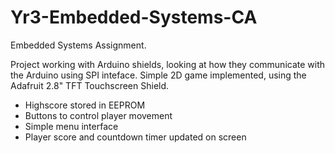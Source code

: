 # Yr3-Embedded-Systems-CA

Embedded Systems Assignment. 

Project working with Arduino shields, looking at how they communicate with the Arduino using SPI inteface.
Simple 2D game implemented, using the Adafruit 2.8" TFT Touchscreen Shield. 
* Highscore stored in EEPROM
* Buttons to control player movement
* Simple menu interface
* Player score and countdown timer updated on screen

